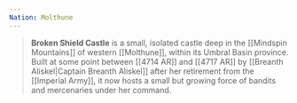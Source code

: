 ```yaml
---
Nation: Molthune
---
```

> **Broken Shield Castle** is a small, isolated castle deep in the [[Mindspin Mountains]] of western [[Molthune]], within its Umbral Basin province. Built at some point between [[4714 AR]] and [[4717 AR]] by [[Breanth Aliskel|Captain Breanth Aliskel]] after her retirement from the [[Imperial Army]], it now hosts a small but growing force of bandits and mercenaries under her command.